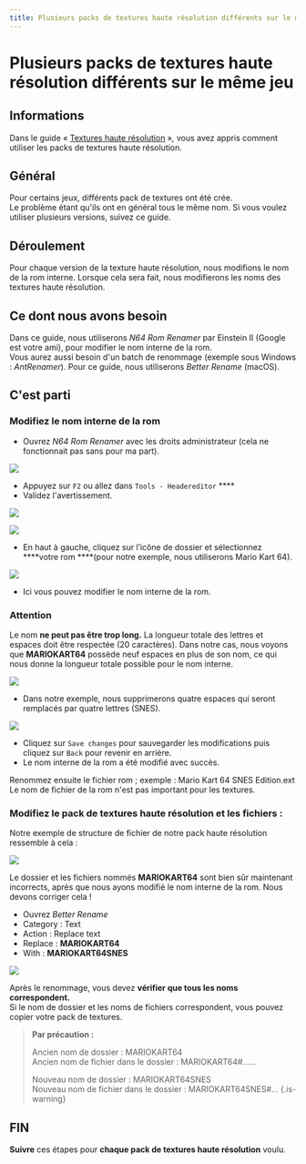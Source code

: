 ```yaml
---
title: Plusieurs packs de textures haute résolution différents sur le même jeu
---
```


# Plusieurs packs de textures haute résolution différents sur le même jeu

## Informations <a id="information"></a>

Dans le guide « [Textures haute résolution](/fr/tutoriels/jeux/consoles/nintendo-64/textures-haute-resolution) »_,_ vous avez appris comment utiliser les packs de textures haute résolution.

## Général <a id="general"></a>

Pour certains jeux, différents pack de textures ont été crée.  
Le problème étant qu'ils ont en général tous le même nom. Si vous voulez utiliser plusieurs versions, suivez ce guide.

## Déroulement <a id="deroulement"></a>

Pour chaque version de la texture haute résolution, nous modifions le nom de la rom interne. Lorsque cela sera fait, nous modifierons les noms des textures haute résolution.

## Ce dont nous avons besoin

Dans ce guide, nous utiliserons _N64 Rom Renamer_ par Einstein II \(Google est votre ami\), pour modifier le nom interne de la rom.  
Vous aurez aussi besoin d'un batch de renommage \(exemple sous Windows : _AntRenamer_\). Pour ce guide, nous utiliserons _Better Rename_ \(macOS\).

## C'est parti <a id="cest-parti"></a>

### Modifiez le nom interne de la rom

* Ouvrez _N64 Rom Renamer_ avec les droits administrateur \(cela ne fonctionnait pas sans pour ma part\).

![](https://cloud.githubusercontent.com/assets/21189571/24708781/34a419e8-1a18-11e7-8751-c46bc0f495d0.png)

* Appuyez sur `F2` ou allez dans `Tools - Headereditor`  ****
* Validez l'avertissement.

![](https://cloud.githubusercontent.com/assets/21189571/24708944/ae3da576-1a18-11e7-9f43-0db16524c2f4.png)

![](https://gblobscdn.gitbook.com/assets%2F-LdKTX4ollh_G72-pO8z%2F-LlEX5DYb-17IklPbtZ-%2F-LlEX8rcviyjOMTdk5Sy%2Fimage.png?alt=media&token=33b8d97c-fb70-4182-87bf-28e5cf37e3a0)

* En haut à gauche, cliquez sur l’icône de dossier et sélectionnez ****votre rom  ****\(pour notre exemple, nous utiliserons Mario Kart 64\).

![](https://cloud.githubusercontent.com/assets/21189571/24709113/2c9691d0-1a19-11e7-8704-d9217ebf926a.png)

* Ici vous pouvez modifier le nom interne de la rom.



### **Attention**

Le nom **ne peut pas être trop long.** La longueur totale des lettres et espaces doit être respectée \(20 caractères\). Dans notre cas, nous voyons que **MARIOKART64** possède neuf espaces en plus de son nom, ce qui nous donne la longueur totale possible pour le nom interne.

![](https://cloud.githubusercontent.com/assets/21189571/24709501/667ddcb8-1a1a-11e7-927f-e7b5276d766d.png)

* Dans notre exemple, nous supprimerons quatre espaces qui seront remplacés par quatre lettres \(SNES\).

![](https://cloud.githubusercontent.com/assets/21189571/24709636/d69617ae-1a1a-11e7-9ec6-5d9d43e1983b.png)

* Cliquez sur `Save changes` pour sauvegarder les modifications puis cliquez sur `Back` pour revenir en arrière.
* Le nom interne de la rom a été modifié avec succès.

Renommez ensuite le fichier rom ; exemple : Mario Kart 64 SNES Edition.ext Le nom de fichier de la rom n'est pas important pour les textures.

### Modifiez le pack de textures haute résolution et les fichiers :

Notre exemple de structure de fichier de notre pack haute résolution ressemble à cela :

![](https://cloud.githubusercontent.com/assets/21189571/24709885/a5b8cdba-1a1b-11e7-9623-d0ee243b5af3.png)

Le dossier et les fichiers nommés **MARIOKART64** sont bien sûr maintenant incorrects, après que nous ayons modifié le nom interne de la rom. Nous devons corriger cela !

* Ouvrez _Better Rename_
* Category : Text
* Action : Replace text
* Replace : **MARIOKART64**
* With : **MARIOKART64SNES**

![](https://cloud.githubusercontent.com/assets/21189571/24710019/1caa6e4c-1a1c-11e7-82da-1b7ddfa3d05d.png)

Après le renommage, vous devez **vérifier que tous les noms correspondent.**  
Si le nom de dossier et les noms de fichiers correspondent, vous pouvez copier votre pack de textures.


>**Par précaution :**
>
>Ancien nom de dossier : MARIOKART64  
>Ancien nom de fichier dans le dossier : MARIOKART64\#......
>
>Nouveau nom de dossier : MARIOKART64SNES  
>Nouveau nom de fichier dans le dossier : MARIOKART64SNES\#...
{.is-warning}

## FIN

**Suivre** ces étapes pour **chaque pack de textures haute résolution** voulu.

